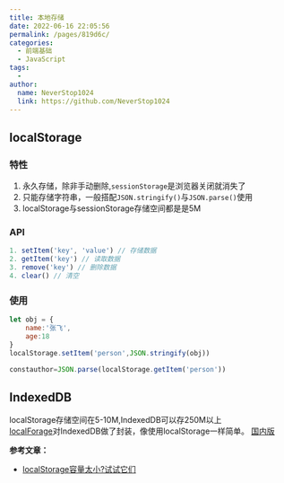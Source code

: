 ```yaml
---
title: 本地存储
date: 2022-06-16 22:05:56
permalink: /pages/819d6c/
categories:
  - 前端基础
  - JavaScript
tags:
  - 
author: 
  name: NeverStop1024
  link: https://github.com/NeverStop1024
---
```

## localStorage
### 特性
1. 永久存储，除非手动删除,```sessionStorage```是浏览器关闭就消失了
2. 只能存储字符串，一般搭配```JSON.stringify()```与```JSON.parse()```使用
3. localStorage与sessionStorage存储空间都是是5M

### API
```js
1. setItem('key', 'value') // 存储数据
2. getItem('key') // 读取数据
3. remove('key') // 删除数据
4. clear() // 清空
```
### 使用
```js
let obj = {
    name:'张飞',
    age:18
}
localStorage.setItem('person',JSON.stringify(obj))

constauthor=JSON.parse(localStorage.getItem('person'))
```

## IndexedDB
localStorage存储空间在5-10M,IndexedDB可以存250M以上  
[localForage](https://github.com/localForage/localForage)对IndexedDB做了封装，像使用localStorage一样简单。
[国内版](https://github.com/xmoyking/localForage-cn)

**参考文章：**
* [localStorage容量太小?试试它们](https://juejin.cn/post/7163075131261059086)

